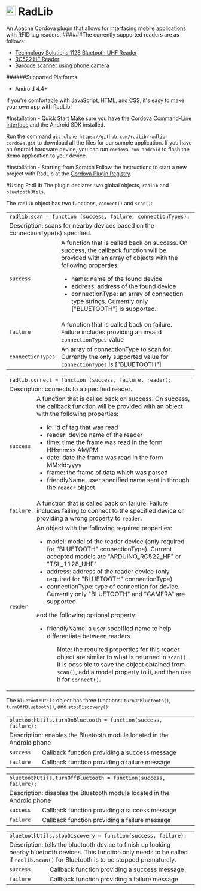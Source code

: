 <img src="https://raw.githubusercontent.com/radlib/radlib-cordova/master/radlibDemoApp/www/img/logo.png" height="25"></img> RadLib
=======================================================
An Apache Cordova plugin that allows for interfacing mobile applications with RFID tag readers.
######The currently supported readers are as follows:
- [Technology Solutions 1128 Bluetooth UHF Reader](http://www.tsl.uk.com/products/1128-bluetooth-handheld-uhf-rfid-reader/)
- [RC522 HF Reader](http://playground.arduino.cc/Learning/MFRC522)
- [Barcode scanner using phone camera](https://github.com/wildabeast/BarcodeScanner)

######Supported Platforms
- Android 4.4+

If you're comfortable with JavaScript, HTML, and CSS, it's easy to make your own app with RadLib!

#Installation - Quick Start
Make sure you have the [Cordova Command-Line Interface](http://www.google.com/url?q=http%3A%2F%2Fcordova.apache.org%2Fdocs%2Fen%2F3.6.0%2F%2Fguide_cli_index.md.html%23The%2520Command-Line%2520Interface&sa=D&sntz=1&usg=AFQjCNGC6EfuvxtBLI_TRexDGn15S0xdsA) and the Android SDK installed.

Run the command `git clone https://github.com/radlib/radlib-cordova.git` to download all the files for our sample application. 
If you have an Android hardware device, you can run `cordova run android` to flash the demo application to your device.

#Installation - Starting from Scratch
Follow the instructions to start a new project with RadLib at the [Cordova Plugin Registry](http://plugins.cordova.io/#/package/com.radlib.cordova.rfidreader).

#Using RadLib
The plugin declares two global objects, `radlib` and `bluetoothUtils`.

The `radlib` object has two functions,  `connect()` and `scan()`:

<table>
  <tr>
    <td colspan="2"><code>radlib.scan = function (success, failure, connectionTypes);</code></td>
  </tr>
  <tr>
    <td colspan="2">Description: scans for nearby devices based on the connectionType(s) specified.</td>
  </tr>
  <tr>
    <td><code>success</code></td>
    <td>
      A function that is called back on success. On success, the callback function will be provided with an array of objects with the following properties:
      <ul>
        <li>name: name of the found device</li>
        <li>address: address of the found device</li>
        <li>connectionType: an array of connection type strings. Currently only ["BLUETOOTH"] is supported.</li>
      <ul>
    </td>
  </tr>
  <tr>
    <td><code>failure</code></td>
    <td>
      A function that is called back on failure. Failure includes providing an invalid <code>connectionTypes</code> value
    </td>
  </tr>
  <tr>
    <td><code>connectionTypes</code></td>
    <td>
     An array of connectionType to scan for. Currently the only supported value for <code>connectionTypes</code> is 
  ["BLUETOOTH"]
    </td>
  </tr>
</table>

<table>
  <tr>
    <td colspan="2"><code>radlib.connect = function (success, failure, reader);</code></td>
  </tr>
  <tr>
    <td colspan="2">Description: connects to a specified reader.</td>
  </tr>
  <tr>
    <td><code>success</code></td>
    <td>
      A function that is called back on success. On success, the callback function will be provided with an object with the following properties:
      <ul>
        <li>id: id of tag that was read</li>
        <li>reader: device name of the reader</li>
        <li>time: time the frame was read in the form HH:mm:ss AM/PM</li>
        <li>date: date the frame was read in the form MM:dd:yyyy</li>
        <li>frame: the frame of data which was parsed</li>
        <li>friendlyName: user specified name sent in through the <code>reader</code> object</li>
      </ul>
    </td>
  </tr>
  <tr>
    <td><code>failure</code></td>
    <td>
      A function that is called back on failure. Failure includes failing to connect to the specified device or providing a wrong property to <code>reader</code>.
    </td>
  </tr>
  <tr>
    <td><code>reader</code></td>
    <td>
      An object with the following required properties:
      <ul>
        <li>model: model of the reader device (only required for "BLUETOOTH" connectionType). Current accepted models are "ARDUINO_RC522_HF" or "TSL_1128_UHF"</li>
        <li>address: address of the reader device (only required for "BLUETOOTH" connectionType)</li>
        <li>connectionType: type of connection for device. Currently only "BLUETOOTH" and "CAMERA" are supported</li>
      </ul>
      and the following optional property:
      <ul>
        <li>friendlyName: a user specified name to help differentiate between readers</li>
      <ul>
      Note: the required properties for this reader object are similar to what is returned in <code>scan()</code>. It is possible to save the object obtained from <code>scan()</code>, add a model property to it, and then use it for <code>connect()</code>.
    </td>
  </tr>
</table>

The `bluetoothUtils` object has three functions: `turnOnBluetooth()`, `turnOffBluetooth()`, and `stopDiscovery()`:

<table>
  <tr>
    <td colspan="2"><code>bluetoothUtils.turnOnBluetooth = function(success, failure);</code></td>
  </tr>
  <tr>
    <td colspan="2">Description: enables the Bluetooth module located in the Android phone</td>
  </tr>
  <tr>
    <td><code>success</code></td>
    <td>
      Callback function providing a success message
    </td>
  </tr>
  <tr>
    <td><code>failure</code></td>
    <td>
      Callback function providing a failure message
    </td>
  </tr>
</table>

<table>
  <tr>
    <td colspan="2"><code>bluetoothUtils.turnOffBluetooth = function(success, failure);</code></td>
  </tr>
  <tr>
    <td colspan="2">Description: disables the Bluetooth module located in the Android phone</td>
  </tr>
  <tr>
    <td><code>success</code></td>
    <td>
      Callback function providing a success message
    </td>
  </tr>
  <tr>
    <td><code>failure</code></td>
    <td>
      Callback function providing a failure message
    </td>
  </tr>
</table>

<table>
  <tr>
    <td colspan="2"><code>bluetoothUtils.stopDiscovery = function(success, failure);</code></td>
  </tr>
  <tr>
    <td colspan="2">Description: tells the bluetooth device to finish up looking nearby bluetooth devices. This function only needs to be called if <code>radlib.scan()</code> for Bluetooth is to be stopped prematurely.
</td>
  </tr>
  <tr>
    <td><code>success</code></td>
    <td>
      Callback function providing a success message
    </td>
  </tr>
  <tr>
    <td><code>failure</code></td>
    <td>
      Callback function providing a failure message
    </td>
  </tr>
</table>
